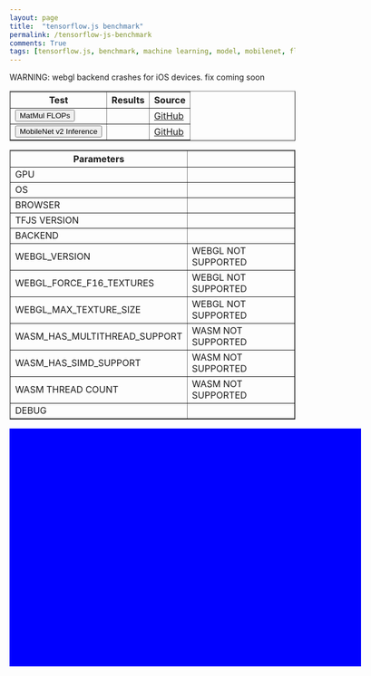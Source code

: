 ```yaml
---
layout: page
title:  "tensorflow.js benchmark"
permalink: /tensorflow-js-benchmark
comments: True
tags: [tensorflow.js, benchmark, machine learning, model, mobilenet, flops]
---
```


WARNING: webgl backend crashes for iOS devices. fix coming soon
<!-- ===================================================  -->
<!-- Test Results                                          -->
<!-- ===================================================  -->
<div id='div-testresults'>
  <table id='table-hostinfo' border='1'>
    <tr>
      <th>Test</th>
      <th>Results</th>
      <th>Source</th>
    </tr>
    <tr>
      <td><button onclick="StartTest('FLOPS')"> MatMul FLOPs</button></td>
      <td id="FLOPS"></td>
      <td><a href="https://github.com/MatPoliquin/matpoliquin.github.io/blob/c3cdac0875b60da8d071db8ab25d9065340b6ea7/tfjs/benchmark/worker.js#L3">GitHub</a></td>
    </tr>
    <tr>
      <td><button onclick="StartTest('MOBILENET')">MobileNet v2 Inference</button></td>
      <td id="MOBILENET"></td>
      <td><a href="https://github.com/MatPoliquin/matpoliquin.github.io/blob/c3cdac0875b60da8d071db8ab25d9065340b6ea7/tfjs/benchmark/worker.js#L54">GitHub</a></td>
    </tr>
  </table>


<!-- ===================================================  -->
<!-- Parameters                                           -->
<!-- ===================================================  -->
<div id='div-hostinfo'>
  <table id='table-hostinfo' border='1' border-width='2px'>
    <tr>
      <th>Parameters</th>
      <th></th>
    </tr>
    <tr> <td>GPU</td> <td id="host-gpu"></td> </tr>
    <tr> <td>OS</td> <td id="host-os"></td> </tr>
    <tr> <td>BROWSER</td> <td id="host-browser"></td> </tr>
    <tr> <td>TFJS VERSION</td> <td id='host-tfversion'></td></tr>
    <tr> <td>BACKEND</td> <td id='host-tfbackend'></td> </tr>
    <tr> <td>WEBGL_VERSION</td> <td id='host-webglversion'>WEBGL NOT SUPPORTED</td> </tr>
    <tr> <td>WEBGL_FORCE_F16_TEXTURES</td> <td id='host-forcef16'>WEBGL NOT SUPPORTED</td> </tr>
    <tr> <td>WEBGL_MAX_TEXTURE_SIZE</td> <td id='WEBGL_MAX_TEXTURE_SIZE'>WEBGL NOT SUPPORTED</td> </tr>
    <tr> <td>WASM_HAS_MULTITHREAD_SUPPORT</td> <td id='WASM_HAS_MULTITHREAD_SUPPORT'>WASM NOT SUPPORTED</td> </tr>
    <tr> <td>WASM_HAS_SIMD_SUPPORT</td> <td id='WASM_HAS_SIMD_SUPPORT'>WASM NOT SUPPORTED</td> </tr>
    <tr> <td>WASM THREAD COUNT</td> <td id='WASM_THREADCOUNT'>WASM NOT SUPPORTED</td> </tr>
    <tr> <td>DEBUG</td> <td id='host-debug'></td> </tr>
  </table>
  </div>

<!-- Canvas is needed to get GPU info -->
<canvas id="glcanvas" width="0" height="0"> </canvas>


<!-- ===================================================  -->
<!-- Output                                                 -->
<!-- ===================================================  -->

<div id='test-output' style="height:400px;width:600px;overflow-y:auto;background-color:blue;color:white;scrollbar-base-color:gold;font-family:sans-serif;padding:10px; white-space: pre-wrap"></div>

<script src="tfjs/benchmark/main.js"></script>
